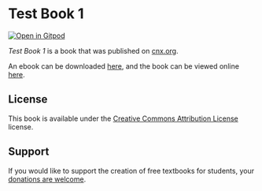 # Test Book 1

[![Open in Gitpod](https://gitpod.io/button/open-in-gitpod.svg)](https://gitpod.io/from-referrer/)

_Test Book 1_ is a book that was published on [cnx.org](https://cnx.org/).

An ebook can be downloaded [here](https://github.com/cnx-user-books/cnxbook-test-book-1/releases/latest), and the book can be viewed online [here](https://github.com/cnx-user-books/cnxbook-test-book-1/releases/latest).

## License
This book is available under the [Creative Commons Attribution License](./LICENSE) license.

## Support
If you would like to support the creation of free textbooks for students, your [donations are welcome](https://riceconnect.rice.edu/donation/support-openstax-banner).
